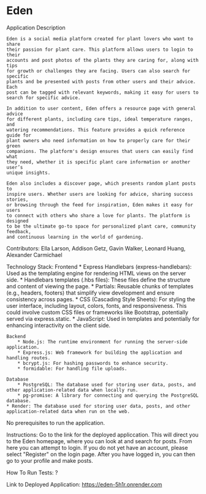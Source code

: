 # Eden 
Application Description

    Eden is a social media platform created for plant lovers who want to share 
    their passion for plant care. This platform allows users to login to their 
    accounts and post photos of the plants they are caring for, along with tips 
    for growth or challenges they are facing. Users can also search for specific
    plants and be presented with posts from other users and their advice. Each 
    post can be tagged with relevant keywords, making it easy for users to 
    search for specific advice.

	In addition to user content, Eden offers a resource page with general advice
    for different plants, including care tips, ideal temperature ranges, and 
    watering recommendations. This feature provides a quick reference guide for
    plant owners who need information on how to properly care for their green 
    companions. The platform's design ensures that users can easily find what 
    they need, whether it is specific plant care information or another user’s 
    unique insights.

	Eden also includes a discover page, which presents random plant posts to 
    inspire users. Whether users are looking for advice, sharing success stories,
    or browsing through the feed for inspiration, Eden makes it easy for users 
    to connect with others who share a love for plants. The platform is designed 
    to be the ultimate go-to space for personalized plant care, community feedback, 
    and continuous learning in the world of gardening.

Contributors:
    Ella Larson,
    Addison Getz,
    Gavin Walker,
    Leonard Huang,
    Alexander Carmichael

Technology Stack: 
    Frontend
        * Express Handlebars (express-handlebars): Used as the templating engine for rendering HTML views on the             server side.
		* Handlebars templates (.hbs files): These files define the structure and content of viewing the 		    page.
  		* Partials: Reusable chunks of templates (e.g., headers, footers) that simplify view development 		    and ensure consistency across pages.
	* CSS (Cascading Style Sheets): For styling the user interface, including layout, colors, fonts, and 		    responsiveness. This could involve custom CSS files or frameworks like Bootstrap, potentially served 
            via express.static.
	* JavaScript: Used in templates and potentially for enhancing interactivity on the client side.
    
    Backend
        * Node.js: The runtime environment for running the server-side application.
        * Express.js: Web framework for building the application and handling routes.
        * bcrypt.js: For hashing passwords to enhance security.
        * formidable: For handling file uploads.
	
    Database
        * PostgreSQL: The database used for storing user data, posts, and other application-related data when locally run.
        * pg-promise: A library for connecting and querying the PostgreSQL database.
	* Render: The database used for storing user data, posts, and other application-related data when run on the web.

No prerequisites to run the application.

Instructions: Go to the link for the deployed appliccation. This will direct you to the Eden homepage, where you can look at and search for posts. From here you can attempt to login. If you do not yet have an account, please select "Register" on the login page. After you have logged in, you can then go to your profile and make posts.

How To Run Tests: ?

Link to Deployed Application: https://eden-5h1r.onrender.com
